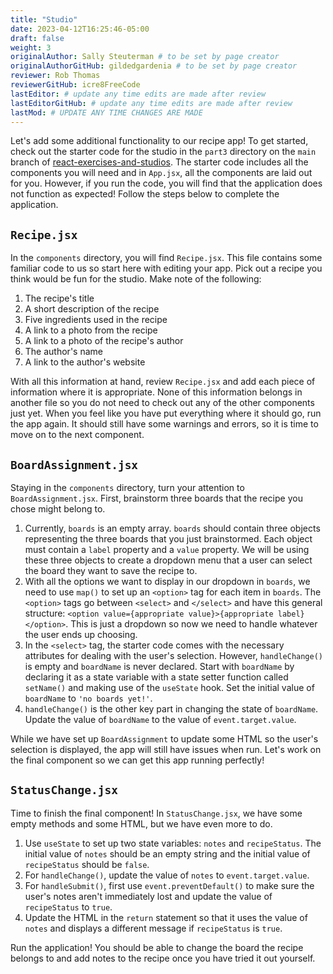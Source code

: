 ```yaml
---
title: "Studio"
date: 2023-04-12T16:25:46-05:00
draft: false
weight: 3
originalAuthor: Sally Steuterman # to be set by page creator
originalAuthorGitHub: gildedgardenia # to be set by page creator
reviewer: Rob Thomas 
reviewerGitHub: icre8FreeCode 
lastEditor: # update any time edits are made after review
lastEditorGitHub: # update any time edits are made after review
lastMod: # UPDATE ANY TIME CHANGES ARE MADE
---
```


Let's add some additional functionality to our recipe app! To get started, check out the starter code for the studio in the `part3` directory on the `main` branch of [react-exercises-and-studios](https://github.com/LaunchCodeEducation/react-exercises-and-studios). The starter code includes all the components you will need and in `App.jsx`, all the components are laid out for you. However, if you run the code, you will find that the application does not function as expected! Follow the steps below to complete the application.

## `Recipe.jsx`

In the `components` directory, you will find `Recipe.jsx`. This file contains some familiar code to us so start here with editing your app. Pick out a recipe you think would be fun for the studio. Make note of the following:

1. The recipe's title
1. A short description of the recipe
1. Five ingredients used in the recipe
1. A link to a photo from the recipe
1. A link to a photo of the recipe's author
1. The author's name 
1. A link to the author's website

With all this information at hand, review `Recipe.jsx` and add each piece of information where it is appropriate. None of this information belongs in another file so you do not need to check out any of the other components just yet. When you feel like you have put everything where it should go, run the app again. It should still have some warnings and errors, so it is time to move on to the next component.

## `BoardAssignment.jsx`

Staying in the `components` directory, turn your attention to `BoardAssignment.jsx`. First, brainstorm three boards that the recipe you chose might belong to. 

1. Currently, `boards` is an empty array. `boards` should contain three objects representing the three boards that you just brainstormed. Each object must contain a `label` property and a `value` property. We will be using these three objects to create a dropdown menu that a user can select the board they want to save the recipe to.
1. With all the options we want to display in our dropdown in `boards`, we need to use `map()` to set up an `<option>` tag for each item in `boards`. The `<option>` tags go between `<select>` and `</select>` and have this general structure: `<option value={appropriate value}>{appropriate label}</option>`. This is just a dropdown so now we need to handle whatever the user ends up choosing.
1. In the `<select>` tag, the starter code comes with the necessary attributes for dealing with the user's selection. However, `handleChange()` is empty and `boardName` is never declared. Start with `boardName` by declaring it as a state variable with a state setter function called `setName()` and making use of the `useState` hook. Set the initial value of `boardName` to `'no boards yet!'`.
1. `handleChange()` is the other key part in changing the state of `boardName`. Update the value of `boardName` to the value of `event.target.value`.

While we have set up `BoardAssignment` to update some HTML so the user's selection is displayed, the app will still have issues when run. Let's work on the final component so we can get this app running perfectly!

## `StatusChange.jsx`

Time to finish the final component! In `StatusChange.jsx`, we have some empty methods and some HTML, but we have even more to do.

1. Use `useState` to set up two state variables: `notes` and `recipeStatus`. The initial value of `notes` should be an empty string and the initial value of `recipeStatus` should be `false`.
1. For `handleChange()`, update the value of `notes` to `event.target.value`.
1. For `handleSubmit()`, first use `event.preventDefault()` to make sure the user's notes aren't immediately lost and update the value of `recipeStatus` to `true`. 
1. Update the HTML in the `return` statement so that it uses the value of `notes` and displays a different message if `recipeStatus` is `true`.

Run the application! You should be able to change the board the recipe belongs to and add notes to the recipe once you have tried it out yourself.

